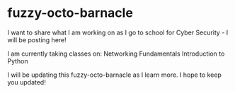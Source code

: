 # fuzzy-octo-barnacle
I want to share what I am working on as I go to school for Cyber Security - I will be posting here!

I am currently taking classes on:
  Networking Fundamentals
  Introduction to Python
  
I will be updating this fuzzy-octo-barnacle as I learn more. I hope to keep you updated!  
